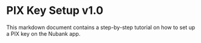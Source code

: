 # PIX Key Setup v1.0
This markdown document contains a step-by-step tutorial on how to set up a PIX key on the Nubank app.
